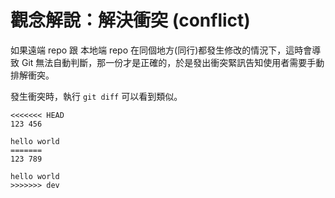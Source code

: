 # 觀念解說：解決衝突 (conflict)

如果遠端 repo 跟 本地端 repo 在同個地方(同行)都發生修改的情況下，這時會導致 Git 無法自動判斷，那一份才是正確的，於是發出衝突緊訊告知使用者需要手動排解衝突。

發生衝突時，執行 `git diff` 可以看到類似。

```
<<<<<<< HEAD
123 456

hello world
=======
123 789

hello world
>>>>>>> dev
```